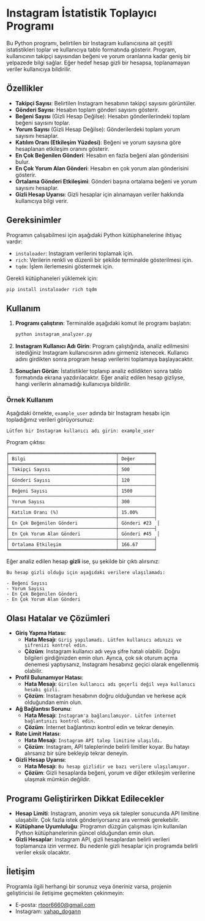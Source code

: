 # Instagram İstatistik Toplayıcı Programı

Bu Python programı, belirtilen bir Instagram kullanıcısına ait çeşitli istatistikleri toplar ve kullanıcıya tablo formatında gösterir. Program, kullanıcının takipçi sayısından beğeni ve yorum oranlarına kadar geniş bir yelpazede bilgi sağlar. Eğer hedef hesap gizli bir hesapsa, toplanamayan veriler kullanıcıya bildirilir.

## Özellikler

- **Takipçi Sayısı**: Belirtilen Instagram hesabının takipçi sayısını görüntüler.
- **Gönderi Sayısı**: Hesabın toplam gönderi sayısını gösterir.
- **Beğeni Sayısı** (Gizli Hesap Değilse): Hesabın gönderilerindeki toplam beğeni sayısını toplar.
- **Yorum Sayısı** (Gizli Hesap Değilse): Gönderilerdeki toplam yorum sayısını hesaplar.
- **Katılım Oranı (Etkileşim Yüzdesi)**: Beğeni ve yorum sayısına göre hesaplanan etkileşim oranını gösterir.
- **En Çok Beğenilen Gönderi**: Hesabın en fazla beğeni alan gönderisini bulur.
- **En Çok Yorum Alan Gönderi**: Hesabın en çok yorum alan gönderisini gösterir.
- **Ortalama Gönderi Etkileşimi**: Gönderi başına ortalama beğeni ve yorum sayısını hesaplar.
- **Gizli Hesap Uyarısı**: Gizli hesaplar için alınamayan veriler hakkında kullanıcıya bilgi verir.

## Gereksinimler

Programın çalışabilmesi için aşağıdaki Python kütüphanelerine ihtiyaç vardır:

- `instaloader`: Instagram verilerini toplamak için.
- `rich`: Verilerin renkli ve düzenli bir şekilde terminalde gösterilmesi için.
- `tqdm`: İşlem ilerlemesini göstermek için.

Gerekli kütüphaneleri yüklemek için:

```bash
pip install instaloader rich tqdm

```

## Kullanım

1. **Programı çalıştırın**:
Terminalde aşağıdaki komut ile programı başlatın:
    
    ```bash
    python instagram_analyzer.py
    
    ```
    
2. **Instagram Kullanıcı Adı Girin**:
Program çalıştığında, analiz edilmesini istediğiniz Instagram kullanıcısının adını girmeniz istenecek. Kullanıcı adını girdikten sonra program hesap verilerini toplamaya başlayacaktır.
3. **Sonuçları Görün**:
İstatistikler toplanıp analiz edildikten sonra tablo formatında ekrana yazdırılacaktır. Eğer analiz edilen hesap gizliyse, hangi verilerin alınamadığı kullanıcıya bildirilir.

### Örnek Kullanım

Aşağıdaki örnekte, `example_user` adında bir Instagram hesabı için topladığımız verileri görüyorsunuz:

```
Lütfen bir Instagram kullanıcı adı girin: example_user

```

Program çıktısı:

```
╒═══════════════════════════════════════╤═════════════╕
│ Bilgi                                 │ Değer       │
╞═══════════════════════════════════════╪═════════════╡
│ Takipçi Sayısı                        │ 500         │
├───────────────────────────────────────┼─────────────┤
│ Gönderi Sayısı                        │ 120         │
├───────────────────────────────────────┼─────────────┤
│ Beğeni Sayısı                         │ 1500        │
├───────────────────────────────────────┼─────────────┤
│ Yorum Sayısı                          │ 300         │
├───────────────────────────────────────┼─────────────┤
│ Katılım Oranı (%)                     │ 15.00%      │
├───────────────────────────────────────┼─────────────┤
│ En Çok Beğenilen Gönderi              │ Gönderi #23  │
├───────────────────────────────────────┼─────────────┤
│ En Çok Yorum Alan Gönderi             │ Gönderi #45  │
├───────────────────────────────────────┼─────────────┤
│ Ortalama Etkileşim                    │ 166.67      │
╘═══════════════════════════════════════╧═════════════╛

```

Eğer analiz edilen hesap **gizli** ise, şu şekilde bir çıktı alırsınız:

```
Bu hesap gizli olduğu için aşağıdaki verilere ulaşılamadı:

- Beğeni Sayısı
- Yorum Sayısı
- En Çok Beğenilen Gönderi
- En Çok Yorum Alan Gönderi

```

## Olası Hatalar ve Çözümleri

- **Giriş Yapma Hatası**:
    - **Hata Mesajı**: `Giriş yapılamadı. Lütfen kullanıcı adınızı ve şifrenizi kontrol edin.`
    - **Çözüm**: Instagram kullanıcı adı veya şifre hatalı olabilir. Doğru bilgileri girdiğinizden emin olun. Ayrıca, çok sık oturum açma denemesi yaptıysanız, Instagram hesabınız geçici olarak engellenmiş olabilir.
- **Profil Bulunamıyor Hatası**:
    - **Hata Mesajı**: `Girilen kullanıcı adı geçerli değil veya kullanıcı hesabı gizli.`
    - **Çözüm**: Instagram hesabının doğru olduğundan ve herkese açık olduğundan emin olun.
- **Ağ Bağlantısı Sorunu**:
    - **Hata Mesajı**: `Instagram'a bağlanılamıyor. Lütfen internet bağlantınızı kontrol edin.`
    - **Çözüm**: İnternet bağlantınızı kontrol edin ve tekrar deneyin.
- **Rate Limit Hatası**:
    - **Hata Mesajı**: `Instagram API talep limitine ulaşıldı.`
    - **Çözüm**: Instagram, API taleplerinde belirli limitler koyar. Bu hatayı alırsanız bir süre bekleyip tekrar deneyin.
- **Gizli Hesap Uyarısı**:
    - **Hata Mesajı**: `Bu hesap gizlidir ve bazı verilere ulaşılamıyor.`
    - **Çözüm**: Gizli hesaplarda beğeni, yorum ve diğer etkileşim verilerine ulaşmak mümkün değildir.

## Programı Geliştirirken Dikkat Edilecekler

- **Hesap Limiti**: Instagram, anonim veya sık talepler sonucunda API limitine ulaşabilir. Çok fazla istek gönderiyorsanız ara vermek gerekebilir.
- **Kütüphane Uyumluluğu**: Programın düzgün çalışması için kullanılan Python kütüphanelerinin güncel olduğundan emin olun.
- **Gizli Hesaplar**: Instagram API, gizli hesaplardan belirli verileri toplamanıza izin vermez. Bu nedenle gizli hesaplar için programda belirli veriler eksik olacaktır.

## İletişim

Programla ilgili herhangi bir sorunuz veya öneriniz varsa, projenin geliştiricisi ile iletişime geçmekten çekinmeyin:

- E-posta: rtoor6660@gmail.com
- Instagram: [vahap_dogann](https://www.instagram.com/vahap_dogann/)
